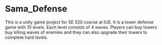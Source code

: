 # Sama_Defense
This is a unity game project for SE 320 course at IUE.
It is a tower defense game with 10 levels. Each level consists of 4 waves.
Players can buy towers buy killing waves of enemies and they can also upgrade their towers to complete hard levels.
